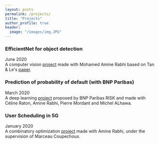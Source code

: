 ```yaml
---
layout: posts
permalink: /projects/
title: "Projects"
author_profile: true
header:
  image: "/images/img.JPG"
---
```



### EfficientNet for object detection
June 2020  
A computer vision [project](https://github.com/redabelhaj/efficientnet) made with Mohamed Amine Rabhi based on Tan & Le's [paper](https://arxiv.org/abs/1905.11946).

### Prediction of probability of default (with BNP Paribas)
March 2020  
A deep learning [project](https://github.com/AmineRabhi/AmineRabhi.github.io/raw/master/Rapport_PSC_Anglais%20(1).pdf) proposed by BNP Paribas RISK and made with Céline Raton, Amine Rabhi, Pierre Mordant and Michel ALhawa.

### User Scheduling in 5G
January 2020  
A combinatory optimization [project](https://github.com/AmineRabhi/User-Scheduling-in-5G) made with Amine Rabhi, under the supervision of Marceau Coupechoux. 

